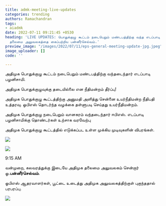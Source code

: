 ```yaml
---
title: admk-meeting-live-updates
categories: trending
authors: Ramachandran
tags:
- aiadmk
date: 2022-07-11 09:21:45 +0530
heading: 'LIVE UPDATES: பொதுக்குழு கூட்டம் நடைபெறும் மண்டபத்திற்கு வந்த எடப்பாடி பழனிசாமி.
  தலைமை அலுவலகத்தை கைப்பற்றிய பன்னீர்செல்வம்.'
preview_image: "/images/2022/07/11/eps-general-meeting-update-jpg.jpeg"
image_uploader: []
code: ''

---
```

அதிமுக பொதுக்குழு கூட்டம் நடைபெறும் மண்டபத்திற்கு வந்தடைந்தார் எடப்பாடி பழனிசாமி.

அதிமுக பொதுக்குழுவுக்கு தடையில்லை என நீதிமன்றம் தீர்ப்பு!

அதிமுக பொதுக்குழு கூட்டத்திற்கு அனுமதி அளித்து சென்னை உயர்நீதிமன்ற நீதிபதி உத்தரவு. ஓபிஎஸ் தொடர்ந்த வழக்கை தள்ளுபடி செய்தது உயர்நீதிமன்றம்.

அதிமுக பொதுக்குழு நடைபெறும் வானகரம் வந்தடைந்தார் ஈபிஎஸ். எடப்பாடி பழனிசாமிக்கு தொண்டர்கள் உற்சாக வரவேற்பு

அதிமுக பொதுக்குழு கூட்டத்தில் எடுக்கப்பட உள்ள முக்கிய முடிவுகளின் விபரங்கள்.

![](/images/2022/07/11/admk-meeting-update-1-jpg.jpeg)

![](/images/2022/07/11/admk-meeting-update-2-jpg.jpeg)

9:15 AM

வன்முறை, கலவரத்துக்கு இடையே அதிமுக தலைமை அலுவலகம் சென்றார் ஓ.**பன்னீர்செல்வம்**.

ஓபிஎஸ் ஆதரவாளர்கள், பூட்டை உடைத்து அதிமுக அலுவலகத்திற்குள் புகுந்ததால் பரபரப்பு.

![](/images/2022/07/11/admk-meeting-update-3-jpg.jpeg)
